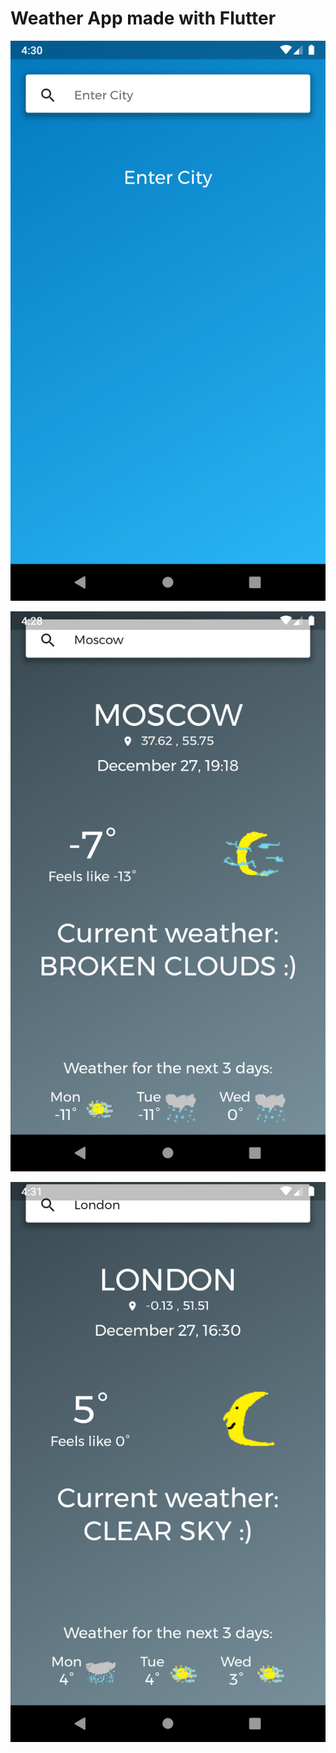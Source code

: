 # Weather App made with Flutter

![Alt text](assets/screenshots/start.png?raw=true "Start")

![Alt text](assets/screenshots/moscow.png?raw=true "Moscow")

![Alt text](assets/screenshots/londun.png?raw=true "London")


